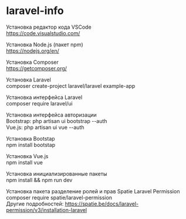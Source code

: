 # laravel-info

Установка редактор кода VSCode <br>
https://code.visualstudio.com/ <br>

Установка Node.js (пакет npm) <br>
https://nodejs.org/en/ <br>

Установка Composer <br>
https://getcomposer.org/ <br>

Установка Laravel <br>
composer create-project laravel/laravel example-app <br>

Установка интерфейса Laravel <br>
composer require laravel/ui <br>

Установка интерфейса авторизации <br>
Bootstrap: php artisan ui bootstrap --auth <br>
Vue.js: php artisan ui vue --auth <br>

Установка Bootstap <br>
npm install bootstap <br>

Установка Vue.js <br>
npm install vue <br>

Установка инициализированные пакеты <br>
npm install && npm run dev <br>

Установка пакета разделение ролей и прав Spatie Laravel Permission <br>
composer require spatie/laravel-permission <br>
Другие подробностей: https://spatie.be/docs/laravel-permission/v3/installation-laravel <br>
